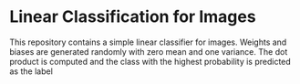 # Linear Classification for Images
This repository contains a simple linear classifier for images. Weights and biases are generated randomly with zero mean and one variance. The dot product is computed and the class with the highest probability is predicted as the label  
